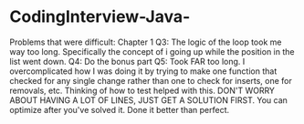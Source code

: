 # CodingInterview-Java-

Problems that were difficult:
Chapter 1
Q3: The logic of the loop took me way too long. Specifically the concept of i going up while the position in the list
went down.
Q4: Do the bonus part
Q5: Took FAR too long. I overcomplicated how I was doing it by trying to make one function that checked for any single
change rather than one to check for inserts, one for removals, etc. Thinking of how to test helped with this. DON'T
WORRY ABOUT HAVING A LOT OF LINES, JUST GET A SOLUTION FIRST. You can optimize after you've solved it. Done it better
than perfect.